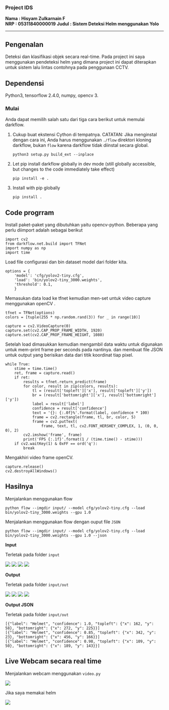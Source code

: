 ### Project IDS

**Nama  : Hisyam Zulkarnain F\
NRP   : 05311840000019**
**Judul : Sistem Deteksi Helm menggunakan Yolo**
***
## Pengenalan

Deteksi dan klasifikasi objek secara real-time. Pada project ini saya menggunakan pendeteksi helm yang dimana project ini dapat diterapkan untuk sistem lalu lintas contohnya pada penggunaan CCTV. 


## Dependensi

Python3, tensorflow 2.4.0, numpy, opencv 3.


### Mulai

Anda dapat memilih salah satu dari tiga cara berikut untuk memulai darkflow.

1. Cukup buat ekstensi Cython di tempatnya. CATATAN: Jika menginstal dengan cara ini, Anda harus menggunakan `./flow` direktori kloning darkflow, bukan `flow` karena darkflow tidak diinstal secara global.
    ```
    python3 setup.py build_ext --inplace
    ```

2. Let pip install darkflow globally in dev mode (still globally accessible, but changes to the code immediately take effect)
    ```
    pip install -e .
    ```

3. Install with pip globally
    ```
    pip install .
    ```


## Code progrram
Install paket-paket yang dibutuhkan yaitu opencv-python. Beberapa yang perlu diimport adalah sebagai berikut

```
import cv2
from darkflow.net.build import TFNet
import numpy as np
import time
```
Load file configurasi dan bin dataset model dari folder kita.
```
options = {
    'model': 'cfg/yolov2-tiny.cfg',
    'load': 'bin/yolov2-tiny_3000.weights',
    'threshold': 0.1,
    }
```
Memasukan data load ke tfnet kemudian men-set untuk video capture menggunakan openCV .
```
tfnet = TFNet(options)
colors = [tuple(255 * np.random.rand(3)) for _ in range(10)]

capture = cv2.VideoCapture(0)
capture.set(cv2.CAP_PROP_FRAME_WIDTH, 1920)
capture.set(cv2.CAP_PROP_FRAME_HEIGHT, 1080)
```
Setelah load dimasukkan kemudian mengambil data waktu untuk digunakan untuk mem-print frame per seconds pada nantinya. dan membuat file JSON untuk output yang berisikan data dari titik koordinat tiap pixel. 
```
while True:
    stime = time.time()
    ret, frame = capture.read()
    if ret:
        results = tfnet.return_predict(frame)
        for color, result in zip(colors, results):
            tl = (result['topleft']['x'], result['topleft']['y'])
            br = (result['bottomright']['x'], result['bottomright']['y'])
            label = result['label']
            confidence = result['confidence']
            text = '{}: {:.0f}%'.format(label, confidence * 100)
            frame = cv2.rectangle(frame, tl, br, color, 5)
            frame = cv2.putText(
                frame, text, tl, cv2.FONT_HERSHEY_COMPLEX, 1, (0, 0, 0), 2)
        cv2.imshow('frame', frame)
        print('FPS {:.1f}'.format(1 / (time.time() - stime)))
    if cv2.waitKey(1) & 0xFF == ord('q'):
        break
```
Mengakhiri video frame openCV.
```
capture.release()
cv2.destroyAllWindows()
```

## Hasilnya

Menjalankan menggunakan flow

``
python flow --imgdir input/ --model cfg/yolov2-tiny.cfg --load bin/yolov2-tiny_3000.weights --gpu 1.0
``

Menjalankan menggunakan flow dengan ouput file `JSON`

``
python flow --imgdir input/ --model cfg/yolov2-tiny.cfg --load bin/yolov2-tiny_3000.weights --gpu 1.0 --json
``

**Input**

Terletak pada folder `input`

<img src="input/Bahaya pakai helm tanpa visor.jpg"/>
<img src="input/content_IMG_9883.jpg"/>
<img src="input/img2.jpg"/>
<img src="input/img4.jpg"/>

**Output**

Terletak pada folder `input/out`

<img src="input/out/Bahaya pakai helm tanpa visor.jpg"/>
<img src="input/out/content_IMG_9883.jpg"/>
<img src="input/out/img2.jpg"/>
<img src="input/out/img4.jpg"/>

**Output JSON**

Terletak pada folder `input/out`

```
[{"label": "Helmet", "confidence": 1.0, "topleft": {"x": 162, "y": 58}, "bottomright": {"x": 272, "y": 225}}]
[{"label": "Helmet", "confidence": 0.85, "topleft": {"x": 342, "y": 23}, "bottomright": {"x": 456, "y": 166}}]
[{"label": "Helmet", "confidence": 0.98, "topleft": {"x": 109, "y": 50}, "bottomright": {"x": 189, "y": 143}}]
```

## Live Webcam secara real time

Menjalankan webcam menggunakan `video.py`

<img src="capture.png"/>

Jika saya memakai helm

<img src="capturedd.png"/>
